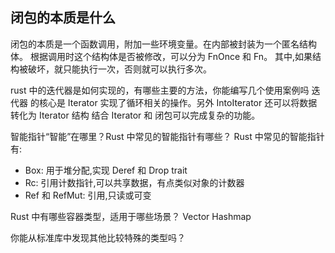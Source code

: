 ## 闭包的本质是什么

闭包的本质是一个函数调用，附加一些环境变量。在内部被封装为一个匿名结构体。
根据调用时这个结构体是否被修改，可以分为 FnOnce 和 Fn。
其中,如果结构被破坏，就只能执行一次，否则就可以执行多次。

rust 中的迭代器是如何实现的，有哪些主要的方法，你能编写几个使用案例吗
迭代器 的核心是 Iterator 实现了循环相关的操作。另外 IntoIterator 还可以将数据转化为 Iterator 结构
结合 Iterator 和 闭包可以完成复杂的功能。

智能指针“智能”在哪里？Rust 中常见的智能指针有哪些？
Rust 中常见的智能指针有:
- Box<T>: 用于堆分配,实现 Deref 和 Drop trait
- Rc<T>: 引用计数指针,可以共享数据，有点类似对象的计数器
- Ref<T> 和 RefMut<T>: 引用,只读或可变

Rust 中有哪些容器类型，适用于哪些场景？
Vector Hashmap 

你能从标准库中发现其他比较特殊的类型吗？
